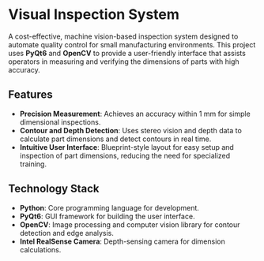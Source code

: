 # Visual Inspection System

A cost-effective, machine vision-based inspection system designed to automate quality control for small manufacturing environments. This project uses **PyQt6** and **OpenCV** to provide a user-friendly interface that assists operators in measuring and verifying the dimensions of parts with high accuracy.

## Features

- **Precision Measurement**: Achieves an accuracy within 1 mm for simple dimensional inspections.
- **Contour and Depth Detection**: Uses stereo vision and depth data to calculate part dimensions and detect contours in real time.
- **Intuitive User Interface**: Blueprint-style layout for easy setup and inspection of part dimensions, reducing the need for specialized training.

## Technology Stack

- **Python**: Core programming language for development.
- **PyQt6**: GUI framework for building the user interface.
- **OpenCV**: Image processing and computer vision library for contour detection and edge analysis.
- **Intel RealSense Camera**: Depth-sensing camera for dimension calculations.
